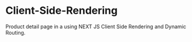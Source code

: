 # Client-Side-Rendering
Product detail page in a using NEXT JS Client Side Rendering and Dynamic Routing.
